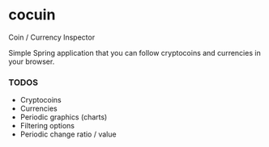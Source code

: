 # cocuin
Coin / Currency Inspector

Simple Spring application that you can follow cryptocoins and currencies in your browser.

### TODOS
* Cryptocoins 
* Currencies
* Periodic graphics (charts)
* Filtering options
* Periodic change ratio / value
